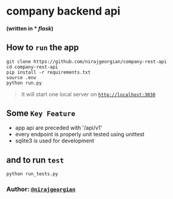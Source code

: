 # **company backend api**
#### (written in * _flask_)

## How to `run` the app
```
git clone https://github.com/nirajgeorgian/company-rest-api
cd company-rest-api
pip install -r requirements.txt
source .env
python run.py
```

> It will start one local server on [`http://localhost:3030`](http://localhost:3030)

## Some `Key Feature`
- app api are preceded with '/api/v1'
- every endpoint is properly unit tested using unittest
- sqlite3 is used for development

## and to run `test`
```
python run_tests.py
```

### Author: [`@nirajgeorgian`](https://github.com/nirajgeorgian)

